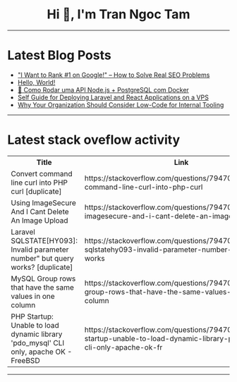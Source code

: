 <h1 align="center">Hi 👋, I'm Tran Ngoc Tam</h1>

---

# Latest Blog Posts 
<!-- BLOG-POST-LIST:START -->
- [&quot;I Want to Rank #1 on Google!&quot; – How to Solve Real SEO Problems](https://dev.to/mikehtmlallthethings/i-want-to-rank-1-on-google-how-to-solve-real-seo-problems-2eng)
- [Hello, World!](https://dev.to/uur_mamak_87908df961598e/hello-world-23k8)
- [🚀 Como Rodar uma API Node.js + PostgreSQL com Docker](https://dev.to/brunomestres/como-rodar-uma-api-nodejs-postgresql-com-docker-41di)
- [Self Guide for Deploying Laravel and React Applications on a VPS](https://dev.to/emmo00/self-guide-for-deploying-laravel-and-react-applications-on-a-vps-1o57)
- [Why Your Organization Should Consider Low-Code for Internal Tooling](https://dev.to/johnai/why-your-organization-should-consider-low-code-for-internal-tooling-50bk)
<!-- BLOG-POST-LIST:END -->

---

# Latest stack oveflow activity
<table>
  <tr><th>Title</th><th>Link</th></tr>
  <!-- STACKOVERFLOW:START --><tr><td>Convert command line curl into PHP curl [duplicate]</td><td>https://stackoverflow.com/questions/79470874/convert-command-line-curl-into-php-curl</td></tr><tr><td>Using ImageSecure And I Cant Delete An Image Upload</td><td>https://stackoverflow.com/questions/79470617/using-imagesecure-and-i-cant-delete-an-image-upload</td></tr><tr><td>Laravel SQLSTATE[HY093]: Invalid parameter number&quot; but query works? [duplicate]</td><td>https://stackoverflow.com/questions/79470613/laravel-sqlstatehy093-invalid-parameter-number-but-query-works</td></tr><tr><td>MySQL Group rows that have the same values in one column</td><td>https://stackoverflow.com/questions/79470567/mysql-group-rows-that-have-the-same-values-in-one-column</td></tr><tr><td>PHP Startup: Unable to load dynamic library &#39;pdo_mysql&#39; CLI only, apache OK - FreeBSD</td><td>https://stackoverflow.com/questions/79470420/php-startup-unable-to-load-dynamic-library-pdo-mysql-cli-only-apache-ok-fr</td></tr><!-- STACKOVERFLOW:END -->
</table>

---



